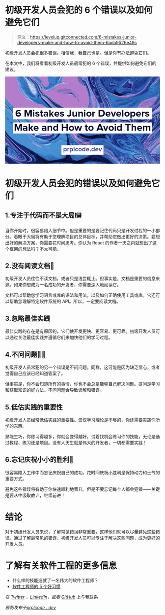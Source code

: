 # 初级开发人员会犯的 6 个错误以及如何避免它们

> 原文：<https://levelup.gitconnected.com/6-mistakes-junior-developers-make-and-how-to-avoid-them-6ada9526e49c>

初级开发人员会犯很多错误。相信我，我自己也是。但是你有办法避免它们。

在本文中，我们将看看初级开发人员最常犯的 6 个错误，并提供如何避免它们的建议。

![](img/4512b625999b4cc3ffe7697e9e6334f3.png)

# 初级开发人员会犯的错误以及如何避免它们

## 1.专注于代码而不是大局🖼

当你开始时，很容易陷入细节中。但是重要的是要记住代码只是开发过程的一小部分。着眼于大局将有助于您理解项目的总体目标，并帮助您做出更好的决策。要想出好的解决方案，你需要花时间思考。你认为 React 的作者一天之内就想出了这个框架的想法吗？不太可能。

## 2.没有阅读文档📄

初级开发人员往往不读文档，或者只是浅尝辄止。但事实是，文档是重要的信息来源。如果你想成为一名成功的开发者，你需要深入地阅读它。

文档可以帮助您学习语言或库的语法和用法，以及如何正确使用工具或库。它还可以帮助您理解特定软件系统的 API。所以，一定要阅读文档。

## 3.忽略最佳实践

最佳实践的存在是有原因的，它们使开发更快、更容易、更可靠。初级开发人员可以通过关注最佳实践并遵循它们来加快他们的学习过程。

## 4.不问问题🙋‍♀️

初级开发人员常犯的另一个错误是不问问题。同样，这可能是因为缺乏信心，或者觉得自己应该已经知道答案了。

但事实是，你不会知道所有的事情，你也不会总是能够自己解决问题。提问是学习和获取知识的好方法。不问问题会导致误解和错误。

## 5.低估实践的重要性

初级开发人员经常低估实践的重要性。仅仅学习理论是不够的，你还需要实践你所学的东西。

熟能生巧，你练习得越多，你就会变得越好。试着找机会练习你的技能，无论是通过教程、练习还是项目。没有人天生就是伟大的开发者，一切都需要实践！

## 6.忘记庆祝小小的胜利🎉

很容易陷入工作中而忘记庆祝自己的成功。花时间庆祝小胜利是保持动力和士气的重要方式。

避免这些错误将有助于你快速顺利地晋升。但是不要忘记每个人都会犯错——关键是要从中吸取教训，继续前进！

# 结论

对于初级开发人员来说，了解常见错误非常重要，这样他们就可以尽量避免这些错误。通过了解最常见的错误，初级开发人员可以专注于解决这些问题，成为更好的开发人员。

# 了解有关软件工程的更多信息

*   什么样的技能造就了一名伟大的软件工程师？
*   [软件工程师的 5 个好习惯](https://medium.com/@prplcode/5-good-habits-of-a-software-engineer-e8520b1894db)

*在* [*Twitter*](https://twitter.com/prplcode) *，*[*LinkedIn*](https://linkedin.com/in/simeg)*，或者* [*GitHub*](https://github.com/simeg) 上与我联系

*最初发布于*[*prplcode . dev*](https://prplcode.dev/)